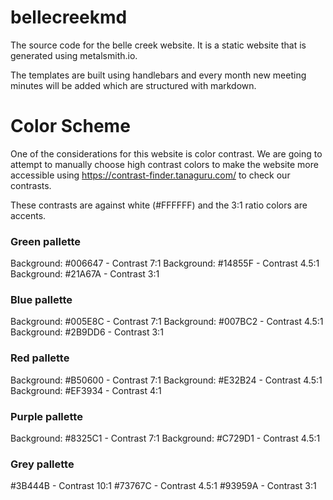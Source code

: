 # bellecreekmd
The source code for the belle creek website. It is a static website that is generated using metalsmith.io.

The templates are built using handlebars and every month new meeting minutes will be added which are structured with markdown.

# Color Scheme

One of the considerations for this website is color contrast. We are going to attempt to manually choose high contrast colors to make the website more accessible using https://contrast-finder.tanaguru.com/ to check our contrasts. 

These contrasts are against white (#FFFFFF) and the 3:1 ratio colors are accents.

### Green pallette
Background: #006647 - Contrast 7:1
Background: #14855F - Contrast 4.5:1
Background: #21A67A - Contrast 3:1

### Blue pallette
Background: #005E8C - Contrast 7:1
Background: #007BC2 - Contrast 4.5:1
Background: #2B9DD6 - Contrast 3:1

### Red pallette
Background: #B50600 - Contrast 7:1
Background: #E32B24 - Contrast 4.5:1
Background: #EF3934 - Contrast 4:1


### Purple pallette
Background: #8325C1 - Contrast 7:1
Background: #C729D1 - Contrast 4.5:1

### Grey pallette
#3B444B - Contrast 10:1
#73767C - Contrast 4.5:1
#93959A - Contrast 3:1

